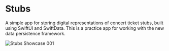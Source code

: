 # Stubs
A simple app for storing digital representations of concert ticket stubs, built using SwiftUI and SwiftData. This is a practice app for working with the new data persistence framework.
  
![‎Stubs Showcase ‎001](https://github.com/bodhichristian/Stubs/assets/110639779/bb17299b-264f-400c-8f9f-34bcf7d55a4a)
